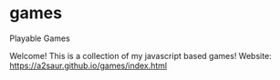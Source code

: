 # games
Playable Games

Welcome! This is a collection of my javascript based games!
Website: https://a2saur.github.io/games/index.html
